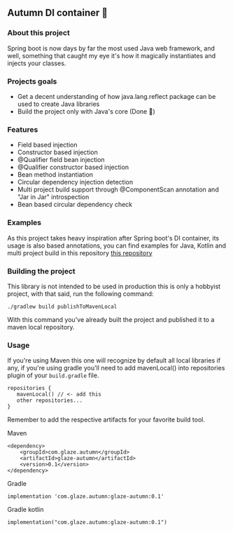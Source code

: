 ## Autumn DI container 🍁

### About this project
Spring boot is now days by far the most used Java web framework, and
well, something that caught my eye it's how it magically instantiates and injects
your classes.

### Projects goals
- Get a decent understanding of how java.lang.reflect package can be used to 
create Java libraries
- Build the project only with Java's core (Done 🎉) 

### Features
* Field based injection
* Constructor based injection
* @Qualifier field bean injection
* @Qualifier constructor based injection
* Bean method instantiation
* Circular dependency injection detection
* Multi project build support through @ComponentScan annotation and "Jar in Jar" introspection
* Bean based circular dependency check

### Examples
As this project takes heavy inspiration after Spring boot's DI container, its usage
is also based annotations, you can find examples for Java, Kotlin and multi
project build in this repository [this repository](https://github.com/Glazzes/autumnexample)


### Building the project
This library is not intended to be used in production this is only a 
hobbyist project, with that said, run the following command:
```
./gradlew build publishToMavenLocal
```
With this command you've already built the project and published it to a
maven local repository.

### Usage
If you're using Maven this one will recognize by default all local 
libraries if any, if you're using gradle you'll need to add
mavenLocal() into repositories plugin of your `build.gradle` file.
```
repositories {
   mavenLocal() // <- add this
   other repositories...
}
```
Remember to add the respective artifacts for your favorite build tool.

Maven
```
<dependency>
    <groupId>com.glaze.autumn</groupId>
    <artifactId>glaze-autumn</artifactId>
    <version>0.1</version>
</dependency>
```

Gradle
```
implementation 'com.glaze.autumn:glaze-autumn:0.1'
```

Gradle kotlin
```
implementation("com.glaze.autumn:glaze-autumn:0.1")
```
